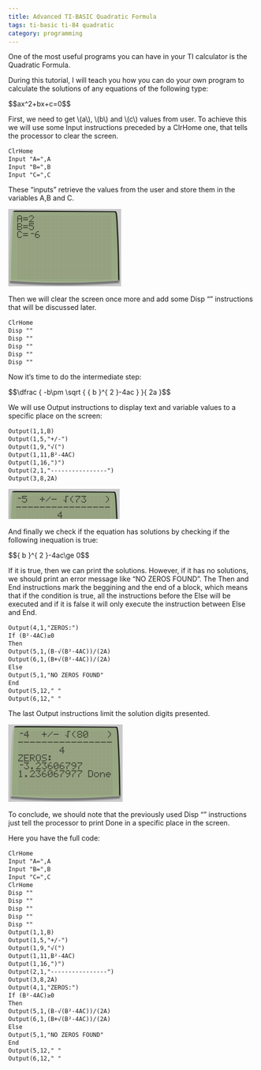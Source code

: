 ```yaml
---
title: Advanced TI-BASIC Quadratic Formula
tags: ti-basic ti-84 quadratic
category: programming
---
```


One of the most useful programs you can have in your TI calculator is the Quadratic Formula.

During this tutorial, I will teach you how you can do your own program to calculate the solutions of any equations of the following type:

<p>$$ax^2+bx+c=0$$</p>

First, we need to get <span>\\(a\\)</span>, <span>\\(b\\)</span> and <span>\\(c\\)</span> values from user. To achieve this we will use some Input instructions preceded by a ClrHome one, that tells the processor to clear the screen.

```
ClrHome
Input "A=",A
Input "B=",B
Input "C=",C
```

These “inputs” retrieve the values from the user and store them in the variables A,B and C.

![Inputs](/images/quadform1.png)

Then we will clear the screen once more and add some Disp “” instructions that will be discussed later.

```
ClrHome
Disp ""
Disp ""
Disp ""
Disp ""
Disp ""
```

Now it’s time to do the intermediate step:

<p>$$\dfrac { -b\pm \sqrt { { b }^{ 2 }-4ac } }{ 2a }$$</p>

We will use Output instructions to display text and variable values to a specific place on the screen:

```
Output(1,1,­B)
Output(1,5,"+/-")
Output(1,9,"√(")
Output(1,11,B²-4AC)
Output(1,16,")")
Output(2,1,"----------------")
Output(3,8,2A)
```

![Inputs](/images/quadform2.png)

And finally we check if the equation has solutions by checking if the following inequation is true:

<p>$${ b }^{ 2 }-4ac\ge 0$$</p>

If it is true, then we can print the solutions. However, if it has no solutions, we should print an error message like “NO ZEROS FOUND”. The Then and End instructions mark the beggining and the end of a block, which means that if the condition is true, all the instructions before the Else will be executed and if it is false it will only execute the instruction between Else and End.

```
Output(4,1,"ZEROS:")
If (B²-4AC)≥0
Then
Output(5,1,(­B-√(B²-4AC))/(2A)
Output(6,1,(­B+√(B²-4AC))/(2A)
Else
Output(5,1,"NO ZEROS FOUND"
End
Output(5,12," "
Output(6,12," "
```

The last Output instructions limit the solution digits presented.

![Inputs](/images/quadform3.png)

To conclude, we should note that the previously used Disp “” instructions just tell the processor to print Done in a specific place in the screen.

Here you have the full code:

```
ClrHome
Input "A=",A
Input "B=",B
Input "C=",C
ClrHome
Disp ""
Disp ""
Disp ""
Disp ""
Disp ""
Output(1,1,­B)
Output(1,5,"+/-")
Output(1,9,"√(")
Output(1,11,B²-4AC)
Output(1,16,")")
Output(2,1,"----------------")
Output(3,8,2A)
Output(4,1,"ZEROS:")
If (B²-4AC)≥0
Then
Output(5,1,(­B-√(B²-4AC))/(2A)
Output(6,1,(­B+√(B²-4AC))/(2A)
Else
Output(5,1,"NO ZEROS FOUND"
End
Output(5,12," "
Output(6,12," "
```

<script src="https://polyfill.io/v3/polyfill.min.js?features=es6"></script>
<script id="MathJax-script" async src="https://cdn.jsdelivr.net/npm/mathjax@3/es5/tex-mml-chtml.js"></script>